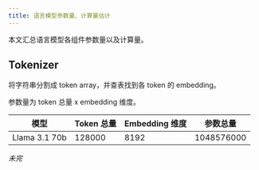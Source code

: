 ```yaml
---
title: 语言模型参数量、计算量估计
---
```

本文汇总语言模型各组件参数量以及计算量。
## Tokenizer

将字符串分割成 token array，并查表找到各 token 的 embedding。

参数量为 token 总量 x embedding 维度。

| 模型            | Token 总量 | Embedding 维度 | 参数总量       |
| ------------- | -------- | ------------ | ---------- |
| Llama 3.1 70b | 128000   | 8192         | 1048576000 |

_未完_